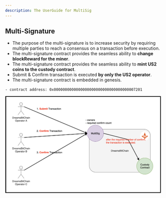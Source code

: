 ```yaml
---
description: The UserGuide for MultiSig
---
```


## Multi-Signature
- The purpose of the multi-signature is to increase security by requiring multiple parties to reach a consensus on a transaction before execution.
- The multi-signature contract provides the seamless ability to **change blockReward for the miner**.
- The multi-signature contract provides the seamless ability to **mint US2 coins to the custody contract**.
- Submit & Confirm transaction is executed **by only the US2 operator**.
- The multi-signature contract is embedded in genesis.

```
- contract address: 0x0000000000000000000000000000000000007201
```



![MultiSigSystem](../resources/image/multisig-system.png)
 

